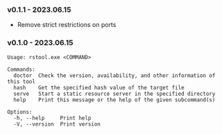 ### v0.1.1 - 2023.06.15

- Remove strict restrictions on ports

### v0.1.0 - 2023.06.15

```
Usage: rstool.exe <COMMAND>

Commands:
  doctor  Check the version, availability, and other information of this tool
  hash    Get the specified hash value of the target file
  serve   Start a static resource server in the specified directory
  help    Print this message or the help of the given subcommand(s)

Options:
  -h, --help     Print help
  -V, --version  Print version
  ```